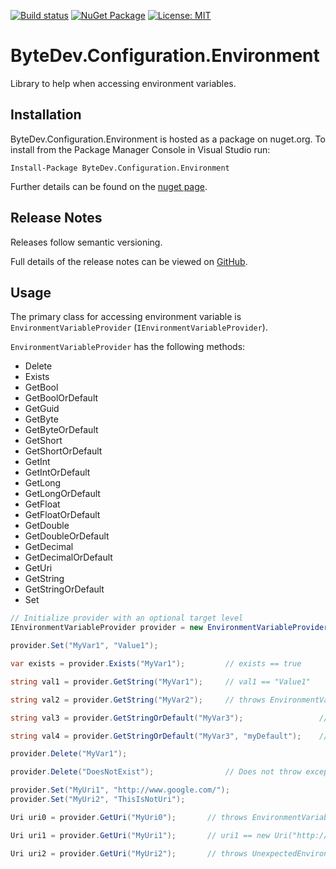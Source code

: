 [![Build status](https://ci.appveyor.com/api/projects/status/github/bytedev/ByteDev.Configuration.Environment?branch=master&svg=true)](https://ci.appveyor.com/project/bytedev/ByteDev-Configuration-Environment/branch/master)
[![NuGet Package](https://img.shields.io/nuget/v/ByteDev.Configuration.Environment.svg)](https://www.nuget.org/packages/ByteDev.Configuration.Environment)
[![License: MIT](https://img.shields.io/badge/License-MIT-green.svg)](https://github.com/ByteDev/ByteDev.Configuration.Environment/blob/master/LICENSE)

# ByteDev.Configuration.Environment

Library to help when accessing environment variables.

## Installation

ByteDev.Configuration.Environment is hosted as a package on nuget.org.  To install from the Package Manager Console in Visual Studio run:

`Install-Package ByteDev.Configuration.Environment`

Further details can be found on the [nuget page](https://www.nuget.org/packages/ByteDev.Configuration.Environment/).

## Release Notes

Releases follow semantic versioning.

Full details of the release notes can be viewed on [GitHub](https://github.com/ByteDev/ByteDev.Configuration.Environment/blob/master/docs/RELEASE-NOTES.md).

## Usage

The primary class for accessing environment variable is `EnvironmentVariableProvider` (`IEnvironmentVariableProvider`).

`EnvironmentVariableProvider` has the following methods:
- Delete
- Exists
- GetBool
- GetBoolOrDefault
- GetGuid
- GetByte
- GetByteOrDefault
- GetShort
- GetShortOrDefault
- GetInt
- GetIntOrDefault
- GetLong
- GetLongOrDefault
- GetFloat
- GetFloatOrDefault
- GetDouble
- GetDoubleOrDefault
- GetDecimal
- GetDecimalOrDefault
- GetUri
- GetString
- GetStringOrDefault
- Set

```csharp
// Initialize provider with an optional target level
IEnvironmentVariableProvider provider = new EnvironmentVariableProvider(EnvironmentVariableTarget.Process);
```

```csharp
provider.Set("MyVar1", "Value1");

var exists = provider.Exists("MyVar1");         // exists == true

string val1 = provider.GetString("MyVar1");     // val1 == "Value1"

string val2 = provider.GetString("MyVar2");     // throws EnvironmentVariableNotExistException

string val3 = provider.GetStringOrDefault("MyVar3");                 // val3 == null

string val4 = provider.GetStringOrDefault("MyVar3", "myDefault");    // val3 == "myDefault"

provider.Delete("MyVar1");

provider.Delete("DoesNotExist");                // Does not throw exception
```

```csharp
provider.Set("MyUri1", "http://www.google.com/");
provider.Set("MyUri2", "ThisIsNotUri");

Uri uri0 = provider.GetUri("MyUri0");       // throws EnvironmentVariableNotExistException

Uri uri1 = provider.GetUri("MyUri1");       // uri1 == new Uri("http://www.google.com/")

Uri uri2 = provider.GetUri("MyUri2");       // throws UnexpectedEnvironmentVariableTypeException
```

